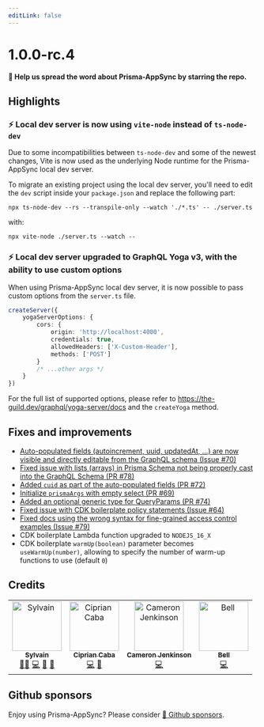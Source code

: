 ```yaml
---
editLink: false
---
```


# 1.0.0-rc.4

**🌟 Help us spread the word about Prisma-AppSync by starring the repo.**

## Highlights

### ⚡️ Local dev server is now using `vite-node` instead of `ts-node-dev`

Due to some incompatibilities between `ts-node-dev` and some of the newest changes, Vite is now used as the underlying Node runtime for the Prisma-AppSync local dev server.

To migrate an existing project using the local dev server, you'll need to edit the `dev` script inside your `package.json` and replace the following part:

```shell
npx ts-node-dev --rs --transpile-only --watch './*.ts' -- ./server.ts
```

with:

```shell
npx vite-node ./server.ts --watch --
```

### ⚡️ Local dev server upgraded to GraphQL Yoga v3, with the ability to use custom options

When using Prisma-AppSync local dev server, it is now possible to pass custom options from the `server.ts` file. 

```ts
createServer({
    yogaServerOptions: {
        cors: {
            origin: 'http://localhost:4000',
            credentials: true,
            allowedHeaders: ['X-Custom-Header'],
            methods: ['POST']
        }
        /* ...other args */
    }
})
```

For the full list of supported options, please refer to https://the-guild.dev/graphql/yoga-server/docs and the `createYoga` method.

## Fixes and improvements

- [Auto-populated fields (autoincrement, uuid, updatedAt, …) are now visible and directly editable from the GraphQL schema (Issue #70)](https://github.com/maoosi/prisma-appsync/issues/70)
- [Fixed issue with lists (arrays) in Prisma Schema not being properly cast into the GraphQL Schema (PR #78)](https://github.com/maoosi/prisma-appsync/pull/78)
- [Added `cuid` as part of the auto-populated fields (PR #72)](https://github.com/maoosi/prisma-appsync/pull/72)
- [Initialize `prismaArgs` with empty select (PR #69)](https://github.com/maoosi/prisma-appsync/pull/69)
- [Added an optional generic type for QueryParams (PR #74)](https://github.com/maoosi/prisma-appsync/pull/74)
- [Fixed issue with CDK boilerplate policy statements (Issue #64)](https://github.com/maoosi/prisma-appsync/issues/64)
- [Fixed docs using the wrong syntax for fine-grained access control examples (Issue #79)](https://github.com/maoosi/prisma-appsync/issues/79)
- CDK boilerplate Lambda function upgraded to `NODEJS_16_X`
- CDK boilerplate `warmUp(boolean)` parameter becomes `useWarmUp(number)`, allowing to specify the number of warm-up functions to use (default `0`)

## Credits

<table>
  <tbody>
    <tr>
      <td align="center"><a href="https://sylvainsimao.fr"><img src="https://avatars.githubusercontent.com/u/4679377?v=4?s=100" width="100px;" alt="Sylvain"/><br /><sub><b>Sylvain</b></sub></a><br /><a href="#maintainer-maoosi" title="Maintainer">🧙‍♂️</a> <a href="https://github.com/maoosi/prisma-appsync/commits?author=maoosi" title="Code">💻</a> <a href="#ideas-maoosi" title="Ideas, Planning, & Feedback">🤔</a> <a href="https://github.com/maoosi/prisma-appsync/commits?author=maoosi" title="Documentation">📖</a></td>
      <td align="center"><a href="http://www.cipriancaba.com"><img src="https://avatars.githubusercontent.com/u/695515?v=4?s=100" width="100px;" alt="Ciprian Caba"/><br /><sub><b>Ciprian Caba</b></sub></a><br /><a href="https://github.com/maoosi/prisma-appsync/commits?author=cipriancaba" title="Code">💻</a> <a href="#ideas-cipriancaba" title="Ideas, Planning, & Feedback">🤔</a></td>
      <td align="center"><a href="https://www.cameronjjenkinson.com"><img src="https://avatars.githubusercontent.com/u/5429478?v=4?s=100" width="100px;" alt="Cameron Jenkinson"/><br /><sub><b>Cameron Jenkinson</b></sub></a><br /><a href="https://github.com/maoosi/prisma-appsync/commits?author=cjjenkinson" title="Code">💻</a></td>
      <td align="center"><a href="http://bell.moe"><img src="https://avatars.githubusercontent.com/u/3979239?v=4?s=100" width="100px;" alt="Bell"/><br /><sub><b>Bell</b></sub></a><br /><a href="https://github.com/maoosi/prisma-appsync/commits?author=Tenrys" title="Code">💻</a></td>
    </tr>
  </tbody>
</table>

## Github sponsors

Enjoy using Prisma-AppSync? Please consider [💛 Github sponsors](https://github.com/sponsors/maoosi).
